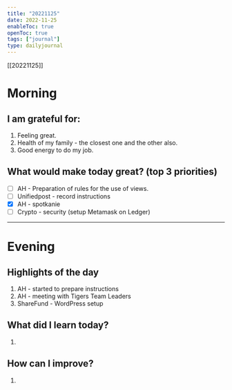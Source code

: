 ```yaml
---
title: "20221125"
date: 2022-11-25
enableToc: true
openToc: true
tags: ["journal"]
type: dailyjournal
---
```

[[20221125]]

# Morning
## I am grateful for:
1. Feeling great.
2. Health of my family - the closest one and the other also.
3. Good energy to do my job.

## What would make today great? (top 3 priorities)
- [ ] AH - Preparation of rules for the use of views.
- [ ] Unifiedpost - record instructions
- [x] AH - spotkanie
- [ ] Crypto - security (setup Metamask on Ledger)

---
# Evening
## Highlights of the day
1. AH - started to prepare instructions
2. AH - meeting with Tigers Team Leaders
3. ShareFund - WordPress setup

## What did I learn today?
1.  

## How can I improve?
1.  